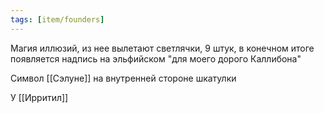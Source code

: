 ```yaml
---
tags: [item/founders]
---
```


Магия иллюзий, из нее вылетают светлячки, 9 штук, в конечном итоге появляется надпись на эльфийском "для моего дорого Каллибона"

Символ [[Сэлуне]] на внутренней стороне шкатулки

У [[Ирритил]]
